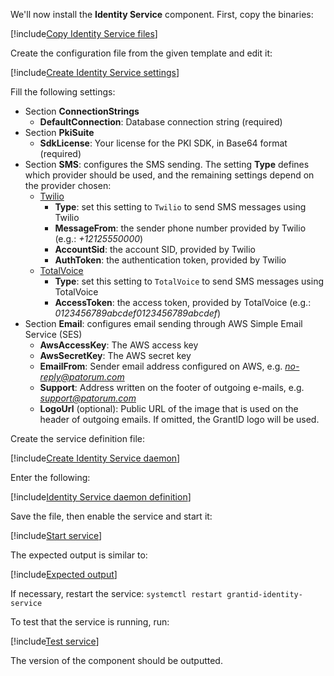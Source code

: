 ﻿We'll now install the **Identity Service** component. First, copy the binaries:

[!include[Copy Identity Service files](../../../../../../includes/grant-id/linux/copy-files-identity-service.md)]

Create the configuration file from the given template and edit it:

[!include[Create Identity Service settings](../../../../../../includes/grant-id/linux/create-settings-identity-service.md)]

Fill the following settings:

* Section **ConnectionStrings**
  * **DefaultConnection**: Database connection string (required)
* Section **PkiSuite**
  * **SdkLicense**: Your license for the PKI SDK, in Base64 format (required)
* Section **SMS**: configures the SMS sending. The setting **Type** defines which provider should be used, and the remaining settings depend on the provider chosen:
  * [Twilio](https://www.twilio.com/)
    * **Type**: set this setting to `Twilio` to send SMS messages using Twilio
    * **MessageFrom**: the sender phone number provided by Twilio (e.g.: *+12125550000*)
    * **AccountSid**: the account SID, provided by Twilio
    * **AuthToken**: the authentication token, provided by Twilio
  * [TotalVoice](https://totalvoice.com.br/)
    * **Type**: set this setting to `TotalVoice` to send SMS messages using TotalVoice
    * **AccessToken**: the access token, provided by TotalVoice (e.g.: *0123456789abcdef0123456789abcdef*)
* Section **Email**: configures email sending through AWS Simple Email Service (SES)
  * **AwsAccessKey**: The AWS access key
  * **AwsSecretKey**: The AWS secret key
  * **EmailFrom**: Sender email address configured on AWS, e.g. *no-reply@patorum.com*
  * **Support**: Address written on the footer of outgoing e-mails, e.g. *support@patorum.com*
  * **LogoUrl** (optional): Public URL of the image that is used on the header of outgoing emails. If omitted, the GrantID logo will be used.

Create the service definition file:

[!include[Create Identity Service daemon](../../../../../../includes/grant-id/linux/create-daemon-identity-service.md)]

Enter the following:

[!include[Identity Service daemon definition](../../../../../../includes/grant-id/linux/daemon-definition-identity-service.md)]

Save the file, then enable the service and start it:

[!include[Start service](../../../../../../includes/grant-id/linux/start-identity-service.md)]

The expected output is similar to:

[!include[Expected output](../../../../../../includes/grant-id/linux/start-output-identity-service.md)]

If necessary, restart the service: `systemctl restart grantid-identity-service`

To test that the service is running, run:

[!include[Test service](../../../../../../includes/grant-id/linux/test-daemon-identity-service.md)]

The version of the component should be outputted.
